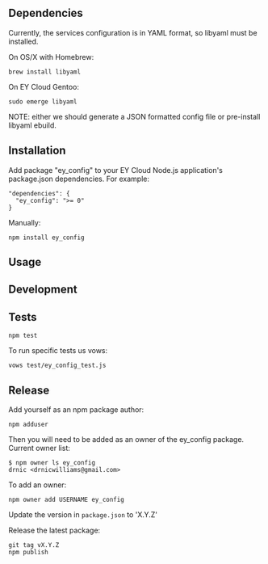 
## Dependencies

Currently, the services configuration is in YAML format, so libyaml must be installed.

On OS/X with Homebrew:

    brew install libyaml

On EY Cloud Gentoo:

    sudo emerge libyaml

NOTE: either we should generate a JSON formatted config file or pre-install libyaml ebuild.

## Installation

Add package "ey_config" to your EY Cloud Node.js application's package.json dependencies. For example:

    "dependencies": {
      "ey_config": ">= 0"
    }

Manually:

    npm install ey_config
    
    

## Usage


## Development


## Tests

    npm test

To run specific tests us vows:

    vows test/ey_config_test.js

## Release

Add yourself as an npm package author:

    npm adduser

Then you will need to be added as an owner of the ey_config package. Current owner list:

    $ npm owner ls ey_config
    drnic <drnicwilliams@gmail.com>

To add an owner:

    npm owner add USERNAME ey_config

Update the version in `package.json` to 'X.Y.Z'

Release the latest package:

    git tag vX.Y.Z
    npm publish

